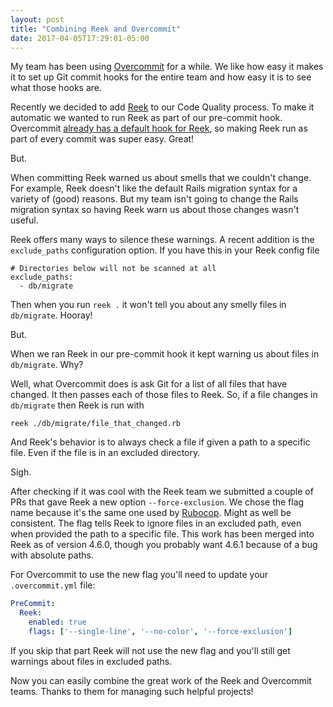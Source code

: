 ```yaml
---
layout: post
title: "Combining Reek and Overcommit"
date: 2017-04-05T17:29:01-05:00
---
```


My team has been using [Overcommit](https://github.com/brigade/overcommit) for a while. We like how easy it makes it to set up Git commit hooks for the entire team and how easy it is to see what those hooks are.

Recently we decided to add [Reek](https://github.com/troessner/reek) to our Code Quality process. To make it automatic we wanted to run Reek as part of our pre-commit hook. Overcommit [already has a default hook for Reek](https://github.com/brigade/overcommit/blob/master/lib/overcommit/hook/pre_commit/reek.rb), so making Reek run as part of every commit was super easy. Great!

But.

When committing Reek warned us about smells that we couldn't change. For example, Reek doesn't like the default Rails migration syntax for a variety of (good) reasons. But my team isn't going to change the Rails migration syntax so having Reek warn us about those changes wasn't useful.

Reek offers many ways to silence these warnings. A recent addition is the `exclude_paths` configuration option. If you have this in your Reek config file

```
# Directories below will not be scanned at all
exclude_paths:
  - db/migrate
```

Then when you run `reek .` it won't tell you about any smelly files in `db/migrate`. Hooray!

But.

When we ran Reek in our pre-commit hook it kept warning us about files in `db/migrate`. Why?

Well, what Overcommit does is ask Git for a list of all files that have changed. It then passes each of those files to Reek. So, if a file changes in `db/migrate` then Reek is run with 

```
reek ./db/migrate/file_that_changed.rb
```

And Reek's behavior is to always check a file if given a path to a specific file. Even if the file is in an excluded directory.

Sigh.

After checking if it was cool with the Reek team we submitted a couple of PRs that gave Reek a new option `--force-exclusion`. We chose the flag name because it's the same one used by [Rubocop](https://github.com/bbatsov/rubocop/blob/022e7322b731b06bd31ce5ef1bac378b27551ed0/spec/rubocop/options_spec.rb#L48). Might as well be consistent. The flag tells Reek to ignore files in an excluded path, even when provided the path to a specific file. This work has been merged into Reek as of version 4.6.0, though you probably want 4.6.1 because of a bug with absolute paths.

For Overcommit to use the new flag you'll need to update your `.overcommit.yml` file:

```yml
PreCommit:
  Reek:
    enabled: true
    flags: ['--single-line', '--no-color', '--force-exclusion']
```

If you skip that part Reek will not use the new flag and you'll still get warnings about files in excluded paths.

Now you can easily combine the great work of the Reek and Overcommit teams. Thanks to them for managing such helpful projects!
